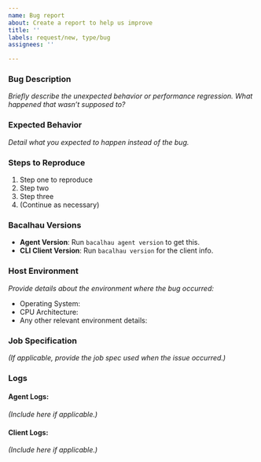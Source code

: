 ```yaml
---
name: Bug report
about: Create a report to help us improve
title: ''
labels: request/new, type/bug
assignees: ''

---
```


### Bug Description
*Briefly describe the unexpected behavior or performance regression. What happened that wasn’t supposed to?*

### Expected Behavior
*Detail what you expected to happen instead of the bug.*

### Steps to Reproduce
1. Step one to reproduce
2. Step two
3. Step three
4. (Continue as necessary)

### Bacalhau Versions
- **Agent Version**: Run `bacalhau agent version` to get this.
- **CLI Client Version**: Run `bacalhau version` for the client info.

### Host Environment
*Provide details about the environment where the bug occurred:*
- Operating System:
- CPU Architecture:
- Any other relevant environment details:

### Job Specification
*(If applicable, provide the job spec used when the issue occurred.)*

### Logs
#### Agent Logs: 
*(Include here if applicable.)*

#### Client Logs:
*(Include here if applicable.)*

